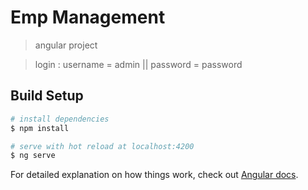 # Emp Management

> angular project

> login :
> username = admin ||
> password = password

## Build Setup

```bash
# install dependencies
$ npm install

# serve with hot reload at localhost:4200
$ ng serve
```

For detailed explanation on how things work, check out [Angular docs](https://angular.io/docs).
